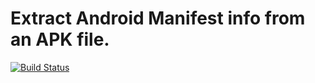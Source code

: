 # Extract Android Manifest info from an APK file.

[![Build Status](https://travis-ci.org/rubenv/node-apk-parser.png?branch=master)](https://travis-ci.org/rubenv/node-apk-parser)
